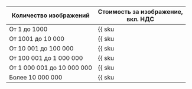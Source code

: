 | Количество изображений | Стоимость за изображение,<br/>вкл. НДС |
| --- | --- |
| От 1 до 1000                | {{ sku|KZT|security_deck.dspm.scanned.image.v1|string }} |
| От 1001 до 10 000           | {{ sku|KZT|security_deck.dspm.scanned.image.v1|pricingRate.1000|string }} |
| От 10 001 до 100 000        | {{ sku|KZT|security_deck.dspm.scanned.image.v1|pricingRate.10000|string }} |
| От 100 001 до 1 000 000     | {{ sku|KZT|security_deck.dspm.scanned.image.v1|pricingRate.100000|string }} |
| От 1 000 001 до 10 000 000  | {{ sku|KZT|security_deck.dspm.scanned.image.v1|pricingRate.1000000|string }} |
| Более 10 000 000            | {{ sku|KZT|security_deck.dspm.scanned.image.v1|pricingRate.10000000|string }} |